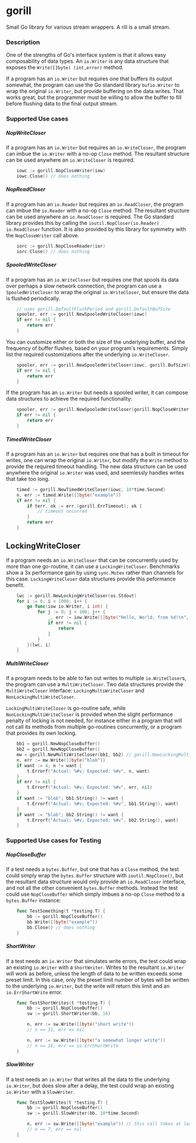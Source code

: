 # gorill

Small Go library for various stream wrappers.  A rill is a small stream.

### Description

One of the strengths of Go's interface system is that it allows easy composability of data types.
An `io.Writer` is any data structure that exposes the `Write([]byte) (int,error)` method.

If a program has an `io.Writer` but requires one that buffers its output somewhat, the program can
use the Go standard library `bufio.Writer` to wrap the original `io.Writer`, but provide buffering
on the data writes.  That works great, but the programmer must be willing to allow the buffer to
fill before flushing data to the final output stream.

### Supported Use cases

##### NopWriteCloser

If a program has an `io.Writer` but requires an `io.WriteCloser`, the program can imbue the
`io.Writer` with a no-op `Close` method.  The resultant structure can be used anywhere an
`io.WriteCloser` is required.

```Go
    iowc := gorill.NopCloseWriter(iow)
    iowc.Close() // does nothing
```

##### NopReadCloser

If a program has an `io.Reader` but requires an `io.ReadCloser`, the program can imbue the
`io.Reader` with a no-op `Close` method.  The resultant structure can be used anywhere an
`io.ReadCloser` is required.  The Go standard library provides this by calling the
`ioutil.NopCloser(io.Reader) io.ReadCloser` function.  It is also provided by this library for
symmetry with the `NopCloseWriter` call above.

```Go
    iorc := gorill.NopCloseReader(ior)
    iorc.Close() // does nothing
```

##### SpooledWriteCloser

If a program has an `io.WriteCloser` but requires one that spools its data over perhaps a slow
network connection, the program can use a `SpooledWriteCloser` to wrap the original
`io.WriteCloser`, but ensure the data is flushed periodically.

```Go
    // uses gorill.DefaultFlushPeriod and gorill.DefaultBufSize
    spooler, err := gorill.NewSpooledWriteCloser(iowc)
    if err != nil {
        return err
    }
```

You can customize either or both the size of the underlying buffer, and the frequency of buffer
flushes, based on your program's requirements.  Simply list the required customizations after the
underlying `io.WriteCloser`.

```Go
    spooler, err := gorill.NewSpooledWriteCloser(iowc, gorill.BufSize(8192), gorill.Flush(time.Second))
    if err != nil {
        return err
    }
```

If the program has an `io.Writer` but needs a spooled writer, it can compose data structures to
achieve the required functionality:

```Go
    spooler, err := gorill.NewSpooledWriteCloser(gorill.NopCloseWriter(iow), gorill.Flush(time.Second))
    if err != nil {
        return err
    }
```

##### TimedWriteCloser

If a program has an `io.Writer` but requires one that has a built in timeout for writes, one can
wrap the original `io.Writer`, but modify the `Write` method to provide the required timeout
handling.  The new data structure can be used anywhere the original `io.Writer` was used, and
seemlessly handles writes that take too long.

```Go
    timed := gorill.NewTimedWriteCloser(iowc, 10*time.Second)
    n, err := timed.Write([]byte("example"))
    if err != nil {
        if terr, ok := err.(gorill.ErrTimeout); ok {
            // timeout occurred
        }
        return err
    }
```

## LockingWriteCloser

If a program needs an `io.WriteCloser` that can be concurrently used by more than one go-routine, it
can use a `LockingWriteCloser`.  Benchmarks show a 3x performance gain by using `sync.Mutex` rather
than channels for this case.  `LockingWriteCloser` data structures provide this peformance benefit.

```Go
    lwc := gorill.NewLockingWriteCloser(os.Stdout)
    for i := 0; i < 1000; i++ {
        go func(iow io.Writer, i int) {
            for j := 0; j < 100; j++ {
                _, err := iow.Write([]byte("Hello, World, from %d!\n", i))
                if err != nil {
                    return
                }
            }
        }(lwc, i)
    }
```

##### MultiWriteCloser

If a program needs to be able to fan out writes to multiple `io.WriteCloser`s, the program can use a
`MultiWriteCloser`.  Two data structures provide the `MultiWriteCloser` interface:
`LockingMultiWriteCloser` and `NonLockingMultiWriteCloser`.

`LockingMultiWriteCloser` is go-routine safe, while `NonLockingMultiWriteCloser` is provided when
the slight performance penalty of locking is not needed, for instance either in a program that will
not call its methods from multiple go-routines concurrently, or a program that provides its own
locking.

```Go
	bb1 = gorill.NewNopCloseBuffer()
	bb2 = gorill.NewNopCloseBuffer()
	mw = gorill.NewMultiWriteCloser(bb1, bb2) // gorill.NewLockingMultiWriteCloser(bb1, bb2)
	n, err := mw.Write([]byte("blob"))
	if want := 4; n != want {
		t.Errorf("Actual: %#v; Expected: %#v", n, want)
	}
	if err != nil {
		t.Errorf("Actual: %#v; Expected: %#v", err, nil)
	}
	if want := "blob"; bb1.String() != want {
		t.Errorf("Actual: %#v; Expected: %#v", bb1.String(), want)
	}
	if want := "blob"; bb2.String() != want {
		t.Errorf("Actual: %#v; Expected: %#v", bb2.String(), want)
	}
```

### Supported Use cases for Testing

##### NopCloseBuffer

If a test needs a `bytes.Buffer`, but one that has a `Close` method, the test could simply wrap the
`bytes.Buffer` structure with `ioutil.NopClose()`, but the resultant data structure would only
provide an `io.ReadCloser` interface, and not all the other convenient `bytes.Buffer` methods.
Instead the test could use `NopCloseBuffer` which simply imbues a no-op `Close` method to a
`bytes.Buffer` instance:

```Go
    func TestSomething(t *testing.T) {
        bb := gorill.NopCloseBuffer()
        bb.Write([]byte("example"))
        bb.Close() // does nothing
    }
```

##### ShortWriter

If a test needs an `io.Writer` that simulates write errors, the test could wrap an existing
`io.Writer` with a `ShortWriter`.  Writes to the resultant `io.Writer` will work as before, unless
the length of data to be written exceeds some preset limit.  In this case, only the preset limit
number of bytes will be written to the underlying `io.Writer`, but the write will return this limit
and an `io.ErrShortWrite` error.

```Go
    func TestShortWrites(t *testing.T) {
        bb := gorill.NopCloseBuffer()
        sw := gorill.ShortWriter(bb, 16)

        n, err := sw.Write([]byte("short write"))
        // n == 11, err == nil 

        n, err := sw.Write([]byte("a somewhat longer write"))
        // n == 16, err == io.ErrShortWrite
    }
```

##### SlowWriter

If a test needs an `io.Writer` that writes all the data to the underlying `io.Writer`, but does slow
after a delay, the test could wrap an existing `io.Writer` with a `SlowWriter`.

```Go
    func TestSlowWrites(t *testing.T) {
        bb := gorill.NopCloseBuffer()
        sw := gorill.SlowWriter(bb, 10*time.Second)

        n, err := sw.Write([]byte("example")) // this call takes at least 10 seconds to return
        // n == 7, err == nil
    }
```
